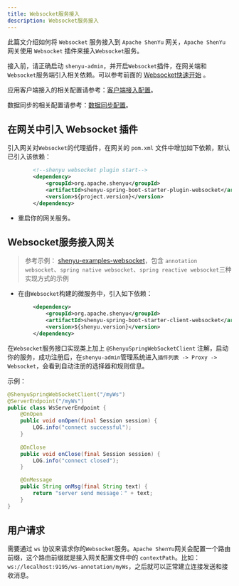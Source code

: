 ```yaml
---
title: Websocket服务接入
description: Websocket服务接入
---
```


此篇文介绍如何将 `Websocket` 服务接入到 `Apache ShenYu` 网关，`Apache ShenYu` 网关使用 `Websocket` 插件来接入`Websocket`服务。

接入前，请正确启动 `shenyu-admin`，并开启`Websocket`插件，在网关端和`Websocket`服务端引入相关依赖。可以参考前面的 [Websocket快速开始](../quick-start/quick-start-websocket) 。


应用客户端接入的相关配置请参考：[客户端接入配置](register-center-access.md)。

数据同步的相关配置请参考：[数据同步配置](use-data-sync.md)。

## 在网关中引入 Websocket 插件


引入网关对`Websocket`的代理插件，在网关的 `pom.xml` 文件中增加如下依赖，默认已引入该依赖：

```xml
		<!--shenyu websocket plugin start-->
        <dependency>
            <groupId>org.apache.shenyu</groupId>
            <artifactId>shenyu-spring-boot-starter-plugin-websocket</artifactId>
            <version>${project.version}</version>
        </dependency>
```

* 重启你的网关服务。

## Websocket服务接入网关

> 参考示例： [shenyu-examples-websocket](https://github.com/apache/incubator-shenyu/tree/2.4.3-release/shenyu-examples/shenyu-examples-websocket)，包含 `annotation websocket`、`spring native websocket`、`spring reactive websocket`三种实现方式的示例

* 在由`Websocket`构建的微服务中，引入如下依赖：

```xml
        <dependency>
            <groupId>org.apache.shenyu</groupId>
            <artifactId>shenyu-spring-boot-starter-client-websocket</artifactId>
            <version>${shenyu.version}</version>
        </dependency>
```


在`Websocket`服务接口实现类上加上 `@ShenyuSpringWebSocketClient` 注解，启动你的服务，成功注册后，在`shenyu-admin`管理系统进入`插件列表 -> Proxy -> Websocket`，会看到自动注册的选择器和规则信息。

示例：

```java
@ShenyuSpringWebSocketClient("/myWs")
@ServerEndpoint("/myWs")
public class WsServerEndpoint {
    @OnOpen
    public void onOpen(final Session session) {
        LOG.info("connect successful");
    }
  
    @OnClose
    public void onClose(final Session session) {
        LOG.info("connect closed");
    }

    @OnMessage
    public String onMsg(final String text) {
        return "server send message：" + text;
    }
}
```

## 用户请求

需要通过 `ws` 协议来请求你的`Websocket`服务。`Apache ShenYu`网关会配置一个路由前缀，这个路由前缀就是接入网关配置文件中的 `contextPath`。比如： `ws://localhost:9195/ws-annotation/myWs`，之后就可以正常建立连接发送和接收消息。

